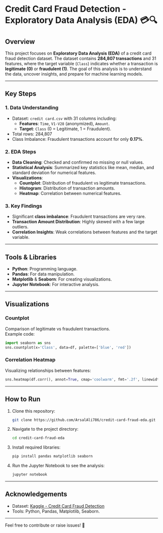 # Credit Card Fraud Detection - Exploratory Data Analysis (EDA) 💳🔍

## Overview
This project focuses on **Exploratory Data Analysis (EDA)** of a credit card fraud detection dataset. The dataset contains **284,807 transactions** and 31 features, where the target variable (`Class`) indicates whether a transaction is **legitimate (0)** or **fraudulent (1)**. The goal of this analysis is to understand the data, uncover insights, and prepare for machine learning models.

---

## Key Steps
### 1. **Data Understanding**
- Dataset: `credit card.csv` with 31 columns including:
  - **Features**: `Time`, `V1-V28` (anonymized), `Amount`.
  - **Target**: `Class` (0 = Legitimate, 1 = Fraudulent).
- Total rows: 284,807  
- Class Imbalance: Fraudulent transactions account for only **0.17%**.

### 2. **EDA Steps**
- **Data Cleaning**: Checked and confirmed no missing or null values.
- **Statistical Analysis**: Summarized key statistics like mean, median, and standard deviation for numerical features.
- **Visualizations**:
  - **Countplot**: Distribution of fraudulent vs legitimate transactions.
  - **Histogram**: Distribution of transaction amounts.
  - **Heatmap**: Correlation between numerical features.

### 3. **Key Findings**
- Significant **class imbalance**: Fraudulent transactions are very rare.
- **Transaction Amount Distribution**: Highly skewed with a few large outliers.
- **Correlation Insights**: Weak correlations between features and the target variable.

---

## Tools & Libraries
- **Python**: Programming language.
- **Pandas**: For data manipulation.
- **Matplotlib** & **Seaborn**: For creating visualizations.
- **Jupyter Notebook**: For interactive analysis.

---

## Visualizations
### Countplot
Comparison of legitimate vs fraudulent transactions.  
Example code:
```python
import seaborn as sns
sns.countplot(x='Class', data=df, palette=['blue', 'red'])
```

### Correlation Heatmap
Visualizing relationships between features:
```python
sns.heatmap(df.corr(), annot=True, cmap='coolwarm', fmt='.2f', linewidths=0.5)
```

---

## How to Run
1. Clone this repository:
   ```bash
   git clone https://github.com/ArsalAli786/credit-card-fraud-eda.git
   ```
2. Navigate to the project directory:
   ```bash
   cd credit-card-fraud-eda
   ```
3. Install required libraries:
   ```bash
   pip install pandas matplotlib seaborn
   ```
4. Run the Jupyter Notebook to see the analysis:
   ```bash
   jupyter notebook
   ```

---

## Acknowledgements
- Dataset: [Kaggle - Credit Card Fraud Detection](https://www.kaggle.com/mlg-ulb/creditcardfraud)
- Tools: Python, Pandas, Matplotlib, Seaborn.

---

Feel free to contribute or raise issues! 🚀

